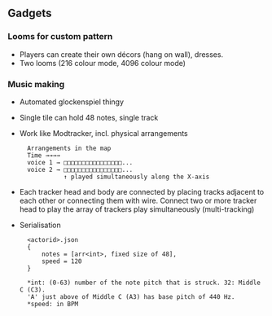## Gadgets ##

### Looms for custom pattern ###

- Players can create their own décors (hang on wall), dresses.
- Two looms (216 colour mode, 4096 colour mode)


### Music making ###

- Automated glockenspiel thingy
- Single tile can hold 48 notes, single track
- Work like Modtracker, incl. physical arrangements

        Arrangements in the map
        Time →→→→ 
        voice 1 → □□□□□□□□□□□□□□□□...
        voice 2 → □□□□□□□□□□□□□□□□...
                  ↑ played simultaneously along the X-axis
                  
- Each tracker head and body are connected by placing tracks adjacent to each other or connecting them with wire.
Connect two or more tracker head to play the array of trackers play simultaneously (multi-tracking)
                  
- Serialisation

        <actorid>.json
        {
            notes = [arr<int>, fixed size of 48],
            speed = 120
        }
        
        *int: (0-63) number of the note pitch that is struck. 32: Middle C (C3). 
        'A' just above of Middle C (A3) has base pitch of 440 Hz.
        *speed: in BPM